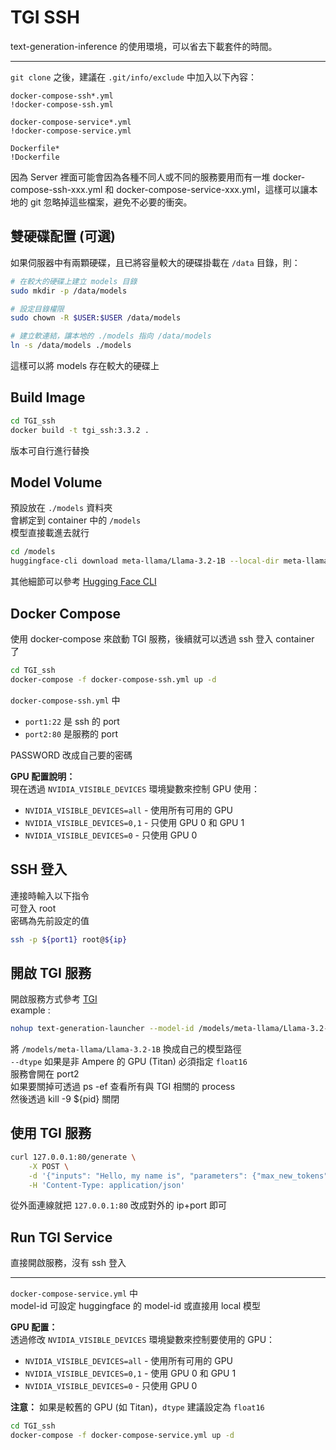 # TGI SSH
text-generation-inference 的使用環境，可以省去下載套件的時間。

---

`git clone` 之後，建議在 `.git/info/exclude` 中加入以下內容：
```
docker-compose-ssh*.yml
!docker-compose-ssh.yml

docker-compose-service*.yml
!docker-compose-service.yml

Dockerfile*
!Dockerfile
```
因為 Server 裡面可能會因為各種不同人或不同的服務要用而有一堆 docker-compose-ssh-xxx.yml 和 docker-compose-service-xxx.yml，這樣可以讓本地的 git 忽略掉這些檔案，避免不必要的衝突。

## 雙硬碟配置 (可選)
如果伺服器中有兩顆硬碟，且已將容量較大的硬碟掛載在 `/data` 目錄，則： 

```bash
# 在較大的硬碟上建立 models 目錄
sudo mkdir -p /data/models

# 設定目錄權限
sudo chown -R $USER:$USER /data/models

# 建立軟連結，讓本地的 ./models 指向 /data/models
ln -s /data/models ./models
```

這樣可以將 models 存在較大的硬碟上 


## Build Image
```bash
cd TGI_ssh
docker build -t tgi_ssh:3.3.2 .
```
版本可自行進行替換

## Model Volume
預設放在 `./models` 資料夾  
會綁定到 container 中的 `/models`   
模型直接載進去就行  
```bash
cd /models  
huggingface-cli download meta-llama/Llama-3.2-1B --local-dir meta-llama/Llama-3.2-1B  
```
其他細節可以參考 [Hugging Face CLI](https://huggingface.co/docs/huggingface_hub/en/guides/cli)

## Docker Compose
使用 docker-compose 來啟動 TGI 服務，後續就可以透過 ssh 登入 container 了
```bash
cd TGI_ssh
docker-compose -f docker-compose-ssh.yml up -d
```
`docker-compose-ssh.yml` 中  
- `port1:22` 是 ssh 的 port  
- `port2:80` 是服務的 port  

PASSWORD 改成自己要的密碼

**GPU 配置說明：**  
現在透過 `NVIDIA_VISIBLE_DEVICES` 環境變數來控制 GPU 使用：
- `NVIDIA_VISIBLE_DEVICES=all` - 使用所有可用的 GPU
- `NVIDIA_VISIBLE_DEVICES=0,1` - 只使用 GPU 0 和 GPU 1
- `NVIDIA_VISIBLE_DEVICES=0` - 只使用 GPU 0

## SSH 登入
連接時輸入以下指令  
可登入 root  
密碼為先前設定的值
```bash
ssh -p ${port1} root@${ip}
```

## 開啟 TGI 服務
開啟服務方式參考 [TGI](https://huggingface.co/docs/text-generation-inference/basic_tutorials/using_cli)  
example : 
```bash
nohup text-generation-launcher --model-id /models/meta-llama/Llama-3.2-1B --trust-remote-code --dtype bfloat16 --max-input-length 8191 --max-total-tokens 8192 --max-batch-prefill-tokens 8192 > tgi.log 2>&1 &
```
將 `/models/meta-llama/Llama-3.2-1B` 換成自己的模型路徑  
`--dtype` 如果是非 Ampere 的 GPU (Titan) 必須指定 `float16`  
服務會開在 port2  
如果要關掉可透過 ps -ef 查看所有與 TGI 相關的 process  
然後透過 kill -9 ${pid} 關閉


## 使用 TGI 服務
```bash
curl 127.0.0.1:80/generate \
    -X POST \
    -d '{"inputs": "Hello, my name is", "parameters": {"max_new_tokens": 10}}' \
    -H 'Content-Type: application/json'
```
從外面連線就把 `127.0.0.1:80` 改成對外的 ip+port 即可


## Run TGI Service
直接開啟服務，沒有 ssh 登入  

---

`docker-compose-service.yml` 中  
model-id 可設定 huggingface 的 model-id 或直接用 local 模型  

**GPU 配置：**  
透過修改 `NVIDIA_VISIBLE_DEVICES` 環境變數來控制要使用的 GPU：
- `NVIDIA_VISIBLE_DEVICES=all` - 使用所有可用的 GPU  
- `NVIDIA_VISIBLE_DEVICES=0,1` - 使用 GPU 0 和 GPU 1  
- `NVIDIA_VISIBLE_DEVICES=0` - 只使用 GPU 0  

**注意：** 如果是較舊的 GPU (如 Titan)，`dtype` 建議設定為 `float16`

```bash
cd TGI_ssh
docker-compose -f docker-compose-service.yml up -d
```
